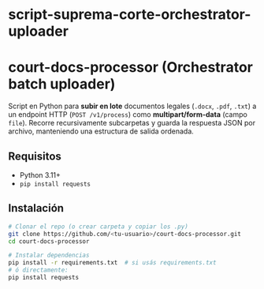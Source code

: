 # script-suprema-corte-orchestrator-uploader

# court-docs-processor (Orchestrator batch uploader)

Script en Python para **subir en lote** documentos legales (`.docx`, `.pdf`, `.txt`) a un endpoint HTTP
(`POST /v1/process`) como **multipart/form-data** (campo `file`). Recorre recursivamente subcarpetas y
guarda la respuesta JSON por archivo, manteniendo una estructura de salida ordenada.

## Requisitos
- Python 3.11+
- `pip install requests`

## Instalación
```bash
# Clonar el repo (o crear carpeta y copiar los .py)
git clone https://github.com/<tu-usuario>/court-docs-processor.git
cd court-docs-processor

# Instalar dependencias
pip install -r requirements.txt  # si usás requirements.txt
# ó directamente:
pip install requests
